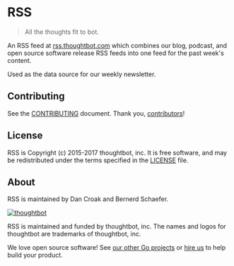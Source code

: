 # RSS

> All the thoughts fit to bot.

An RSS feed at [rss.thoughtbot.com] which combines our blog, podcast, and open
source software release RSS feeds into one feed for the past week's content.

Used as the data source for our weekly newsletter.

## Contributing

See the [CONTRIBUTING] document. Thank you, [contributors]!

## License

RSS is Copyright (c) 2015-2017 thoughtbot, inc. It is free software, and may be
redistributed under the terms specified in the [LICENSE] file.

## About

RSS is maintained by Dan Croak and Bernerd Schaefer.

[![thoughtbot](http://presskit.thoughtbot.com/images/thoughtbot-logo-for-readmes.svg)][go]

RSS is maintained and funded by thoughtbot, inc. The names and logos for
thoughtbot are trademarks of thoughtbot, inc.

We love open source software! See [our other Go projects][go] or [hire us][hire]
to help build your product.

[contributing]: CONTRIBUTING.md
[contributors]: https://github.com/thoughtbot/rss/graphs/contributors
[go]: https://thoughtbot.com/services/go?utm_source=github
[hire]: https://thoughtbot.com/hire-us?utm_source=github
[license]: /LICENSE
[rss.thoughtbot.com]: https://rss.thoughtbot.com
